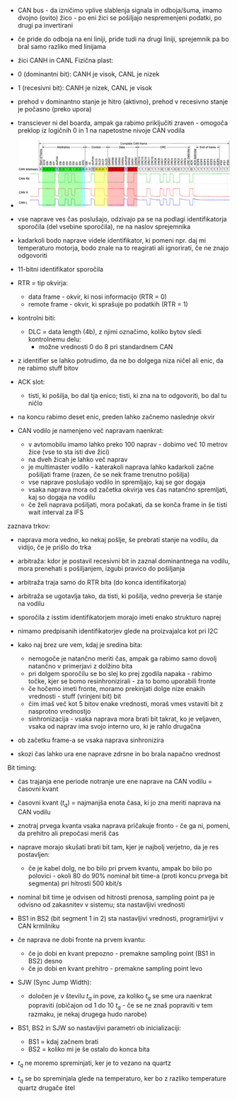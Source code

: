 - CAN bus - da izničimo vplive slablenja signala in odboja/šuma, imamo dvojno (ovito) žico - po eni žici se pošiljajo nespremenjeni podatki, po drugi pa invertirani
- če pride do odboja na eni liniji, pride tudi na drugi liniji, sprejemnik pa bo bral samo razliko med linijama
- žici CANH in CANL
Fizična plast:
- 0 (dominantni bit): CANH je visok, CANL je nizek
- 1 (recesivni bit): CANH je nizek, CANL je visok

- prehod v dominantno stanje je hitro (aktivno), prehod v recesivno stanje je počasno (preko upora)

- transciever ni del boarda, ampak ga rabimo priključiti zraven - omogoča preklop iz logičnih 0 in 1 na napetostne nivoje CAN vodila

- ![650](../../Images3/Pasted%20image%2020250506183855.png)
- vse naprave ves čas poslušajo, odzivajo pa se na podlagi identifikatorja sporočila (del vsebine sporočila), ne na naslov sprejemnika
- kadarkoli bodo naprave videle identifikator, ki pomeni npr. daj mi temperaturo motorja, bodo znale na to reagirati ali ignorirati, če ne znajo odgovoriti
- 11-bitni identifikator sporočila

- RTR = tip okvirja:
	- data frame - okvir, ki nosi informacijo (RTR = 0)
	- remote frame - okvir, ki sprašuje po podatkih (RTR = 1)
- kontrolni biti:
	- DLC = data length (4b), z njimi označimo, koliko bytov sledi kontrolnemu delu:
		- možne vrednosti 0 do 8 pri standardnem CAN
- z identifier se lahko potrudimo, da ne bo dolgega niza ničel ali enic, da ne  rabimo stuff bitov

- ACK slot:
	- tisti, ki pošilja, bo dal tja enico; tisti, ki zna na to odgovoriti, bo dal tu ničlo

- na koncu rabimo deset enic, preden lahko začnemo naslednje okvir

- CAN vodilo je namenjeno več napravam naenkrat:
	- v avtomobilu imamo lahko preko 100 naprav - dobimo več 10 metrov žice (vse to sta isti dve žici)
	- na dveh žicah je lahko več naprav
	- je multimaster vodilo - katerakoli naprava lahko kadarkoli začne pošiljati frame (razen, če se nek frame trenutno pošilja)
	- vse naprave poslušajo vodilo in spremljajo, kaj se gor dogaja
	- vsaka naprava mora od začetka okvirja ves čas natančno spremljati, kaj so dogaja na vodilu
	- če želi naprava pošiljati, mora počakati, da se konča frame in še tisti wait interval za IFS

zaznava trkov:
- naprava mora vedno, ko nekaj pošlje, še prebrati stanje na vodilu, da vidijo, če je prišlo do trka
- arbitraža: kdor je postavil recesivni bit in zaznal dominantnega na vodilu, mora prenehati s pošiljanjem, izgubi pravico do pošiljanja
- arbitraža traja samo do RTR bita (do konca identifikatorja)
- arbitraža se ugotavlja tako, da tisti, ki pošilja, vedno preverja še stanje na vodilu
- sporočila z isstim identifikatorjem morajo imeti enako strukturo naprej
- nimamo predpisanih identifikatorjev glede na proizvajalca kot pri I2C

- kako naj brez ure vem, kdaj je sredina bita:
	- nemogoče je natančno meriti čas, ampak ga rabimo samo dovolj natančno v primerjavi z dolžino bita
	- pri dolgem sporočilu se bo slej ko prej zgodila napaka - rabimo točke, kjer se bomo resinhronizirali - za to bomo uporabili fronte
	- če hočemo imeti fronte, moramo prekinjati dolge nize enakih vrednosti - stuff (vrinjeni bit) bit
	- čim imaš več kot 5 bitov enake vrednosti, moraš vmes vstaviti bit z nasprotno vrednostjo
	- sinhronizacija - vsaka naprava mora brati bit takrat, ko je veljaven, vsaka od naprav ima svojo interno uro, ki je rahlo drugačna

- ob začetku frame-a se vsaka naprava sinhronizira
- skozi čas lahko ura ene naprave zdrsne in bo brala napačno vrednost

Bit timing:
- čas trajanja ene periode notranje ure ene naprave na CAN vodilu = časovni kvant
- časovni kvant ($t_q$) = najmanjša enota časa, ki jo zna meriti naprava na CAN vodilu
- znotraj prvega kvanta vsaka naprava pričakuje fronto - če ga ni, pomeni, da prehitro ali prepočasi meriš čas

- naprave morajo skušati brati bit tam, kjer je najbolj verjetno, da je res postavljen:
	- če je kabel dolg, ne bo bilo pri prvem kvantu, ampak bo bilo po polovici - okoli 80 do 90% nominal bit time-a (proti koncu prvega bit segmenta) pri hitrosti 500 kbit/s

- nominal bit time je odvisen od hitrosti prenosa, sampling point pa je odvisno od zakasnitev v sistemu; sta nastavljivi vrednosti
- BS1 in BS2 (bit segment 1 in 2) sta nastavljivi vrednosti, programirljivi v CAN krmilniku
- če naprava ne dobi fronte na prvem kvantu:
	- če jo dobi en kvant prepozno - premakne sampling point (BS1 in BS2) desno
	- če jo dobi en kvant prehitro - premakne sampling point levo
- SJW (Sync Jump Width):
	- določen je v številu $t_q$ in pove, za koliko $t_q$ se sme ura naenkrat popraviti (običajon od 1 do 10 $t_q$ - če se ne znaš popraviti v tem razmaku, je nekaj drugega hudo narobe)
- BS1, BS2 in SJW so nastavljivi parametri ob inicializaciji:
	- BS1 = kdaj začnem brati
	- BS2 = koliko mi je še ostalo do konca bita
- $t_q$ ne moremo spreminjati, ker je to vezano na quartz
- $t_q$ se bo spreminjala glede na temperaturo, ker bo z razliko temperature quartz drugače štel